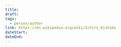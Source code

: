 ```yaml
---
title: 
draft: 
tags:
  - person/author
link: https://en.wikipedia.org/wiki/Ichiro_Kishimi
dateStart: 
dateEnd:
---
```

